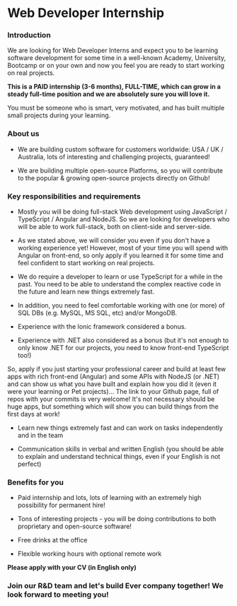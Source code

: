 # Web Developer Internship

### Introduction
We are looking for Web Developer Interns and expect you to be learning software development for some time in a well-known Academy, University, Bootcamp or on your own and now you feel you are ready to start working on real projects.

**This is a PAID internship (3-6 months), FULL-TIME, which can grow in a steady full-time position and we are absolutely sure you will love it.**

You must be someone who is smart, very motivated, and has built multiple small projects during your learning.

### About us
* We are building custom software for customers worldwide: USA / UK / Australia, lots of interesting and challenging projects, guaranteed!

* We are building multiple open-source Platforms, so you will contribute to the popular & growing open-source projects directly on Github!

### Key responsibilities and requirements
* Mostly you will be doing full-stack Web development using JavaScript / TypeScript / Angular and NodeJS. So we are looking for developers who will be able to work full-stack, both on client-side and server-side.

* As we stated above, we will consider you even if you don't have a working experience yet!
However, most of your time you will spend with Angular on front-end, so only apply if you learned it for some time and feel confident to start working on real projects.

* We do require a developer to learn or use TypeScript for a while in the past. You need to be able to understand the complex reactive code in the future and learn new things extremely fast.

* In addition, you need to feel comfortable working with one (or more) of SQL DBs (e.g. MySQL, MS SQL, etc) and/or MongoDB.

* Experience with the Ionic framework considered a bonus.

* Experience with .NET also considered as a bonus (but it's not enough to only know .NET for our projects, you need to know front-end TypeScript too!)

So, apply if you just starting your professional career and build at least few apps with rich front-end (Angular) and some APIs with NodeJS (or .NET) and can show us what you have built and explain how you did it (even it were your learning or Pet projects)... The link to your Github page, full of repos with your commits is very welcome! It's not necessary should be huge apps, but something which will show you can build things from the first days at work!

* Learn new things extremely fast and can work on tasks independently and in the team

* Communication skills in verbal and written English (you should be able to explain and understand technical things, even if your English is not perfect)

### Benefits for you
* Paid internship and lots, lots of learning with an extremely high possibility for permanent hire!

* Tons of interesting projects - you will be doing contributions to both proprietary and open-source software!

* Free drinks at the office

* Flexible working hours with optional remote work

**Please apply with your CV (in English only)** 

### Join our R&D team and let's build Ever company together! We look forward to meeting you!
